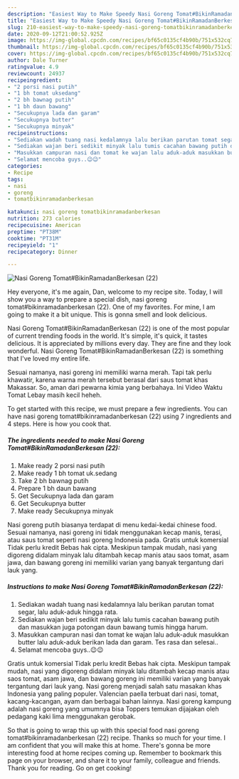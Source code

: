 ```yaml
---
description: "Easiest Way to Make Speedy Nasi Goreng Tomat#BikinRamadanBerkesan (22)"
title: "Easiest Way to Make Speedy Nasi Goreng Tomat#BikinRamadanBerkesan (22)"
slug: 210-easiest-way-to-make-speedy-nasi-goreng-tomatbikinramadanberkesan-22
date: 2020-09-12T21:00:52.925Z
image: https://img-global.cpcdn.com/recipes/bf65c0135cf4b90b/751x532cq70/nasi-goreng-tomatbikinramadanberkesan-22-foto-resep-utama.jpg
thumbnail: https://img-global.cpcdn.com/recipes/bf65c0135cf4b90b/751x532cq70/nasi-goreng-tomatbikinramadanberkesan-22-foto-resep-utama.jpg
cover: https://img-global.cpcdn.com/recipes/bf65c0135cf4b90b/751x532cq70/nasi-goreng-tomatbikinramadanberkesan-22-foto-resep-utama.jpg
author: Dale Turner
ratingvalue: 4.9
reviewcount: 24937
recipeingredient:
- "2 porsi nasi putih"
- "1 bh tomat uksedang"
- "2 bh bawnag putih"
- "1 bh daun bawang"
- "Secukupnya lada dan garam"
- "Secukupnya butter"
- "Secukupnya minyak"
recipeinstructions:
- "Sediakan wadah tuang nasi kedalamnya lalu berikan parutan tomat segar, lalu aduk-aduk hingga rata."
- "Sediakan wajan beri sedikit minyak lalu tumis cacahan bawang putih dan masukkan juga potongan daun bawang tumis hingga harum."
- "Masukkan campuran nasi dan tomat ke wajan lalu aduk-aduk masukkan butter lalu aduk-aduk berikan lada dan garam. Tes rasa dan selesai.."
- "Selamat mencoba guys..😉😉"
categories:
- Recipe
tags:
- nasi
- goreng
- tomatbikinramadanberkesan

katakunci: nasi goreng tomatbikinramadanberkesan 
nutrition: 273 calories
recipecuisine: American
preptime: "PT38M"
cooktime: "PT31M"
recipeyield: "1"
recipecategory: Dinner

---
```



![Nasi Goreng Tomat#BikinRamadanBerkesan (22)](https://img-global.cpcdn.com/recipes/bf65c0135cf4b90b/751x532cq70/nasi-goreng-tomatbikinramadanberkesan-22-foto-resep-utama.jpg)

Hey everyone, it's me again, Dan, welcome to my recipe site. Today, I will show you a way to prepare a special dish, nasi goreng tomat#bikinramadanberkesan (22). One of my favorites. For mine, I am going to make it a bit unique. This is gonna smell and look delicious.

Nasi Goreng Tomat#BikinRamadanBerkesan (22) is one of the most popular of current trending foods in the world. It's simple, it's quick, it tastes delicious. It is appreciated by millions every day. They are fine and they look wonderful. Nasi Goreng Tomat#BikinRamadanBerkesan (22) is something that I've loved my entire life.

Sesuai namanya, nasi goreng ini memiliki warna merah. Tapi tak perlu khawatir, karena warna merah tersebut berasal dari saus tomat khas Makassar. So, aman dari pewarna kimia yang berbahaya. Ini Video Waktu Tomat Lebay masih kecil heheh.


To get started with this recipe, we must prepare a few ingredients. You can have nasi goreng tomat#bikinramadanberkesan (22) using 7 ingredients and 4 steps. Here is how you cook that.

<!--inarticleads1-->

##### The ingredients needed to make Nasi Goreng Tomat#BikinRamadanBerkesan (22):

1. Make ready 2 porsi nasi putih
1. Make ready 1 bh tomat uk.sedang
1. Take 2 bh bawnag putih
1. Prepare 1 bh daun bawang
1. Get Secukupnya lada dan garam
1. Get Secukupnya butter
1. Make ready Secukupnya minyak


Nasi goreng putih biasanya terdapat di menu kedai-kedai chinese food. Sesuai namanya, nasi goreng ini tidak menggunakan kecap manis, terasi, atau saus tomat seperti nasi goreng Indonesia pada. Gratis untuk komersial Tidak perlu kredit Bebas hak cipta. Meskipun tampak mudah, nasi yang digoreng didalam minyak lalu ditambah kecap manis atau saos tomat, asam jawa, dan bawang goreng ini memiliki varian yang banyak tergantung dari lauk yang. 

<!--inarticleads2-->

##### Instructions to make Nasi Goreng Tomat#BikinRamadanBerkesan (22):

1. Sediakan wadah tuang nasi kedalamnya lalu berikan parutan tomat segar, lalu aduk-aduk hingga rata.
1. Sediakan wajan beri sedikit minyak lalu tumis cacahan bawang putih dan masukkan juga potongan daun bawang tumis hingga harum.
1. Masukkan campuran nasi dan tomat ke wajan lalu aduk-aduk masukkan butter lalu aduk-aduk berikan lada dan garam. Tes rasa dan selesai..
1. Selamat mencoba guys..😉😉


Gratis untuk komersial Tidak perlu kredit Bebas hak cipta. Meskipun tampak mudah, nasi yang digoreng didalam minyak lalu ditambah kecap manis atau saos tomat, asam jawa, dan bawang goreng ini memiliki varian yang banyak tergantung dari lauk yang. Nasi goreng menjadi salah satu masakan khas Indonesia yang paling populer. Valencian paella terbuat dari nasi, tomat, kacang-kacangan, ayam dan berbagai bahan lainnya. Nasi goreng kampung adalah nasi goreng yang umumnya bisa Toppers temukan dijajakan oleh pedagang kaki lima menggunakan gerobak. 

So that is going to wrap this up with this special food nasi goreng tomat#bikinramadanberkesan (22) recipe. Thanks so much for your time. I am confident that you will make this at home. There's gonna be more interesting food at home recipes coming up. Remember to bookmark this page on your browser, and share it to your family, colleague and friends. Thank you for reading. Go on get cooking!
